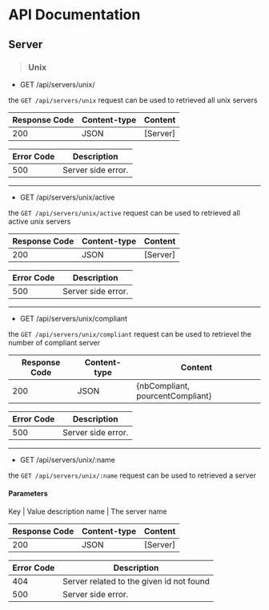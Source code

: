 # API Documentation
## Server
> ### Unix

- GET /api/servers/unix/

the `GET /api/servers/unix` request can be used to retrieved all unix servers

Response Code | Content-type | Content
--- | --- | ---
200 | JSON | [Server]

Error Code | Description
--- | ---
500 | Server side error.

***

- GET /api/servers/unix/active

the `GET /api/servers/unix/active` request can be used to retrieved all active unix servers

Response Code | Content-type | Content
--- | --- | ---
200 | JSON | [Server]

Error Code | Description
--- | ---
500 | Server side error.

***

- GET /api/servers/unix/compliant

the `GET /api/servers/unix/compliant` request can be used to retrievel the number of compliant server

Response Code | Content-type | Content
--- | --- | ---
200 | JSON | {nbCompliant, pourcentCompliant}

Error Code | Description
--- | ---
500 | Server side error.

***

- GET /api/servers/unix/:name

the `GET /api/servers/unix/:name` request can be used to retrieved a server

#### Parameters

Key | Value description
name | The server name

Response Code | Content-type | Content
--- | --- | ---
200 | JSON | [Server]

Error Code | Description
--- | ---
404 | Server related to the given id not found
500 | Server side error.

